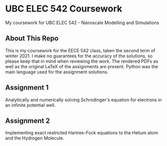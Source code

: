 # UBC ELEC 542 Coursework

My coursework for UBC ELEC 542 - Nanoscale Modelling and Simulations

## About This Repo

This is my coursework for the EECE 542 class, taken the second term of winter 2021. I make no guarantees for the accuracy of the solutions, so please keep that in mind when reviewing the work. The rendered PDFs as well as the original LaTeX of the assignments are present. Python was the main language used for the assignment solutions.

## Assignment 1

Analytically and numerically solving Schrodinger's equation for electrons in an infinite potential well.

## Assignment 2

Implementing exact restricted Hartree-Fock equations to the Helium atom and the Hydrogen Molecule.